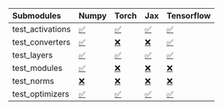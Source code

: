 | Submodules       | Numpy                                                                                                                           | Torch                                                                                                                           | Jax                                                                                                                             | Tensorflow                                                                                                                      |
|:-----------------|:--------------------------------------------------------------------------------------------------------------------------------|:--------------------------------------------------------------------------------------------------------------------------------|:--------------------------------------------------------------------------------------------------------------------------------|:--------------------------------------------------------------------------------------------------------------------------------|
| test_activations | <a href="https://github.com/unifyai/ivy/runs/7877489146?check_suite_focus=true" rel="noopener noreferrer" target="_blank">✅</a> | <a href="https://github.com/unifyai/ivy/runs/7877489830?check_suite_focus=true" rel="noopener noreferrer" target="_blank">✅</a> | <a href="https://github.com/unifyai/ivy/runs/7877490449?check_suite_focus=true" rel="noopener noreferrer" target="_blank">✅</a> | <a href="https://github.com/unifyai/ivy/runs/7877491133?check_suite_focus=true" rel="noopener noreferrer" target="_blank">✅</a> |
| test_converters  | <a href="https://github.com/unifyai/ivy/runs/7877489333?check_suite_focus=true" rel="noopener noreferrer" target="_blank">✅</a> | <a href="https://github.com/unifyai/ivy/runs/7877489942?check_suite_focus=true" rel="noopener noreferrer" target="_blank">❌</a> | <a href="https://github.com/unifyai/ivy/runs/7877490545?check_suite_focus=true" rel="noopener noreferrer" target="_blank">❌</a> | <a href="https://github.com/unifyai/ivy/runs/7877491233?check_suite_focus=true" rel="noopener noreferrer" target="_blank">✅</a> |
| test_layers      | <a href="https://github.com/unifyai/ivy/runs/7877489463?check_suite_focus=true" rel="noopener noreferrer" target="_blank">✅</a> | <a href="https://github.com/unifyai/ivy/runs/7877490051?check_suite_focus=true" rel="noopener noreferrer" target="_blank">✅</a> | <a href="https://github.com/unifyai/ivy/runs/7877490654?check_suite_focus=true" rel="noopener noreferrer" target="_blank">✅</a> | <a href="https://github.com/unifyai/ivy/runs/7877491346?check_suite_focus=true" rel="noopener noreferrer" target="_blank">✅</a> |
| test_modules     | <a href="https://github.com/unifyai/ivy/runs/7877489553?check_suite_focus=true" rel="noopener noreferrer" target="_blank">✅</a> | <a href="https://github.com/unifyai/ivy/runs/7877490148?check_suite_focus=true" rel="noopener noreferrer" target="_blank">❌</a> | <a href="https://github.com/unifyai/ivy/runs/7877490768?check_suite_focus=true" rel="noopener noreferrer" target="_blank">❌</a> | <a href="https://github.com/unifyai/ivy/runs/7877491475?check_suite_focus=true" rel="noopener noreferrer" target="_blank">❌</a> |
| test_norms       | <a href="https://github.com/unifyai/ivy/runs/7877489667?check_suite_focus=true" rel="noopener noreferrer" target="_blank">❌</a> | <a href="https://github.com/unifyai/ivy/runs/7877490233?check_suite_focus=true" rel="noopener noreferrer" target="_blank">❌</a> | <a href="https://github.com/unifyai/ivy/runs/7877490882?check_suite_focus=true" rel="noopener noreferrer" target="_blank">❌</a> | <a href="https://github.com/unifyai/ivy/runs/7877491582?check_suite_focus=true" rel="noopener noreferrer" target="_blank">❌</a> |
| test_optimizers  | <a href="https://github.com/unifyai/ivy/runs/7877489751?check_suite_focus=true" rel="noopener noreferrer" target="_blank">✅</a> | <a href="https://github.com/unifyai/ivy/runs/7877490329?check_suite_focus=true" rel="noopener noreferrer" target="_blank">✅</a> | <a href="https://github.com/unifyai/ivy/runs/7877491006?check_suite_focus=true" rel="noopener noreferrer" target="_blank">✅</a> | <a href="https://github.com/unifyai/ivy/runs/7877491704?check_suite_focus=true" rel="noopener noreferrer" target="_blank">✅</a> |